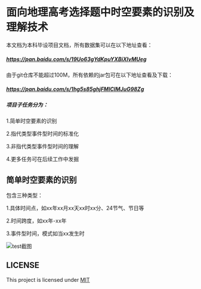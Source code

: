 # 面向地理高考选择题中时空要素的识别及理解技术
本文档为本科毕设项目文档，所有数据集可以在以下地址查看：

##### https://pan.baidu.com/s/19Uo63gYdKpuYXBiXlvMUeg

由于git仓库不能超过100M，所有依赖的jar包可在以下地址查看及下载：

##### https://pan.baidu.com/s/1hg5s85ghjFMlCIMJuG98Zg

##### 项目子任务分为：

1.简单时空要素的识别

2.指代类型事件型时间的标准化

3.非指代类型事件型时间的理解

4.更多任务可在后续工作中发掘

## 简单时空要素的识别

包含三种类型：

1.具体时间点，如xx年xx月xx天xx时xx分、24节气、节日等

2.时间跨度，如xx年-xx年

3.事件型时间，模式如当xx发生时

![test截图](C:\Users\lenovo\Documents\GitHub\Recognition-and-understanding-of-space-time-elements\test截图.png)



## LICENSE

This project is licensed under [MIT](http://opensource.org/licenses/MIT)

